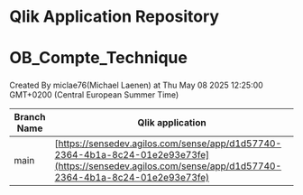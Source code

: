 # Qlik Application Repository 
# OB_Compte_Technique
### 
Created By miclae76(Michael Laenen) at Thu May 08 2025 12:25:00 GMT+0200 (Central European Summer Time)

Branch Name|Qlik application
---|---
main|[https://sensedev.agilos.com/sense/app/d1d57740-2364-4b1a-8c24-01e2e93e73fe](https://sensedev.agilos.com/sense/app/d1d57740-2364-4b1a-8c24-01e2e93e73fe)